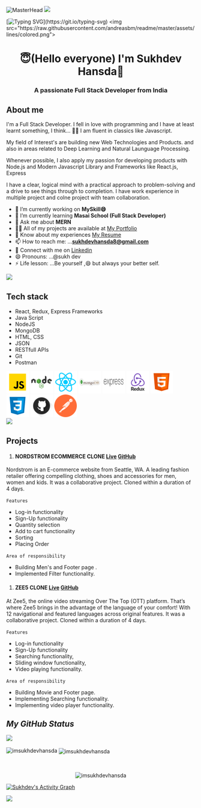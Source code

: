                                                         
![MasterHead](https://img.freepik.com/premium-vector/developing-programming-coding-technologies-engineering-development-programmer-developer-create-code-laptop-screen-with-codes-developer-work-with-task-coding-software-using-pc_458444-1153.jpg?w=2000)
<img src="https://raw.githubusercontent.com/andreasbm/readme/master/assets/lines/colored.png">

[![Typing SVG](https://readme-typing-svg.herokuapp.com?font=Fira+Code&size=25&pause=1000&color=8230C6&width=435&lines=Hey!+It's+Sukhdev+Hansda!;Full+Stack+Web+Developer;)](https://git.io/typing-svg)
<img src="https://raw.githubusercontent.com/andreasbm/readme/master/assets/lines/colored.png">
<h1 align="center"> 😇(Hello everyone) I'm Sukhdev Hansda👋</h1>
<h3 align="center">A passionate Full Stack Developer from India</h3>

About me
---

I'm a Full Stack Developer. I fell in love with programming and I have at least learnt something, I think… 🤷‍♂️
I am fluent in classics like Javascript.

My field of Interest's are building new  Web Technologies and Products. and also in areas related to Deep Learning and Natural Launguage Processing.

Whenever possible, I also apply my passion for developing products with Node.js and Modern Javascript Library and Frameworks  like React.js, Express

I have a clear, logical mind with a practical approach to problem-solving and a drive to see things through to completion. I have work experience in multiple project and colne project with team collaboration.




                                          
- 🔭 I’m currently working on **MySkill😄**
- 🌱 I’m currently learning **Masai School (Full Stack Developer)**
- 💬 Ask me about **MERN**
- 👨‍💻 All of my projects are available at [My Portfolio](https://imsukhdevhansda.github.io/portfolio/)
-  📄 Know about my experiences [My Resume](https://drive.google.com/file/d/1w0Gc9pTrgpZwUssYLrTBu7AW3Mn1WLOl/view?usp=sharing)
- 📫 How to reach me: ...**sukhdevhansda8@gmail.com**
- 🔗 Connect with me on [Linkedin](https://www.linkedin.com/in/sukhdev-hansda/)
- 😄 Pronouns: ...@sukh dev
- ⚡ Life lesson: ...Be yourself ,😄 but always your better self.

<img src="https://raw.githubusercontent.com/andreasbm/readme/master/assets/lines/colored.png">

Tech stack
---
- React, Redux, Express Frameworks
- Java Script
- NodeJS
- MongoDB
- HTML, CSS
- JSON
- RESTfull APIs
- Git
- Postman

<div>
<img width="60px" height="60px" src="https://raw.githubusercontent.com/imsukhdevhansda/imsukhdevhansda/ac1c2af74d3ad54b542690b8596533b5112cca60/tech-stack-logos/js.svg"/>
<img width="60px" height="60px" src="https://github.com/imsukhdevhansda/imsukhdevhansda/blob/main/tech-stack-logos/nodejs1.png?raw=true"/>
<img width="60px" height="60px" src="https://github.com/imsukhdevhansda/imsukhdevhansda/blob/main/tech-stack-logos/react.png?raw=true"/>
<img width="60px" height="60px" src="https://github.com/imsukhdevhansda/imsukhdevhansda/blob/main/tech-stack-logos/mongoDB.png?raw=true"/>
<img width="60px" height="60px" src="https://github.com/imsukhdevhansda/imsukhdevhansda/blob/main/tech-stack-logos/express.png?raw=true"/>
<img width="60px" height="60px" src="https://github.com/imsukhdevhansda/imsukhdevhansda/blob/main/tech-stack-logos/redux.png?raw=true"/>
<img width="60px" height="60px" src="https://raw.githubusercontent.com/imsukhdevhansda/imsukhdevhansda/ac1c2af74d3ad54b542690b8596533b5112cca60/tech-stack-logos/html.svg"/>
<img width="60px" height="60px" src="https://raw.githubusercontent.com/imsukhdevhansda/imsukhdevhansda/ac1c2af74d3ad54b542690b8596533b5112cca60/tech-stack-logos/css.svg"/>
<img width="60px" height="60px" src="https://github.com/imsukhdevhansda/imsukhdevhansda/blob/main/tech-stack-logos/github.png?raw=true"/>
<img width="60px" height="60px" src="https://raw.githubusercontent.com/imsukhdevhansda/imsukhdevhansda/ac1c2af74d3ad54b542690b8596533b5112cca60/tech-stack-logos/postman.svg"/>
<!-- <img width="60px" height="60px" src=""/> -->
</div>
<img src="https://raw.githubusercontent.com/andreasbm/readme/master/assets/lines/colored.png">


## Projects
1. #### NORDSTROM ECOMMERCE CLONE   [Live](https://laxmiwavale.github.io/NordStrom_clone/)          [GitHub](https://github.com/LaxmiWavale/NordStrom_clone)

Nordstrom is an E-commerce website from Seattle, WA. A leading fashion retailer offering compelling clothing, shoes and accessories for men, women and kids. It was a collaborative project. Cloned within a duration of 4 days.

`Features`
- Log-in functionality
- Sign-Up functionality
- Quantity selection
- Add to cart functionality
- Sorting
- Placing Order

`Area of responsibility`
- Building Men's and Footer page .
- Implemented Filter functionality.

1. #### ZEE5 CLONE    [Live](https://laxmiwavale.github.io/ZEE5_clone/)          [GitHub](https://github.com/LaxmiWavale/ZEE5_clone)

At Zee5, the online video streaming Over The Top (OTT) platform. That’s where Zee5 brings in the advantage of the language of your comfort! With 12 navigational and featured languages across original features. It was a collaborative project. Cloned within a duration of 4 days.

`Features`
- Log-in functionality
- Sign-Up functionality
- Searching functionality,
- Sliding window functionality,
- Video playing functionality.

`Area of responsibility`
- Building Movie and Footer page.
- Implementing Searching functionality.
- Implementing video player functionality.

                                                       
<h2><i>My GitHub Status</i></h2>

[![](https://visitcount.itsvg.in/api?id=imsukhdevhansda&label=Profile%20Views&color=6&icon=0&pretty=true)](https://visitcount.itsvg.in)


<p><img align="left" src="https://github-readme-stats.vercel.app/api/top-langs?username=imsukhdevhansda&show_icons=true&locale=en&layout=compact&theme=tokyonight"alt="imsukhdevhansda" /></p>

<p>&nbsp;<img align="center" src="https://github-readme-stats.vercel.app/api?username=imsukhdevhansda&show_icons=true&locale=en&theme=tokyonight" alt="imsukhdevhansda"/></p>
<br/>


<p align="center" ><img align="center" src="https://github-readme-streak-stats.herokuapp.com/?user=imsukhdevhansda&show_icons=true&locale=en&theme=tokyonight" alt="imsukhdevhansda" /></p>



<a href="https://github.com/imsukhdevhansda/github-readme-activity-graph"><img alt="Sukhdev's Activity Graph" src="https://activity-graph.herokuapp.com/graph?username=imsukhdevhansda&bg_color=0D1117&color=5BCDEC&line=5BCDEC&point=FFFFFF&hide_border=true" /></a>





<img src="https://raw.githubusercontent.com/andreasbm/readme/master/assets/lines/colored.png">